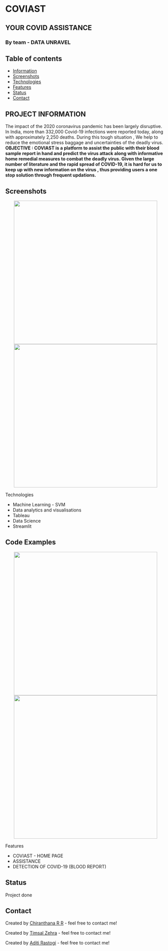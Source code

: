 # COVIAST
## YOUR COVID ASSISTANCE
### By team - DATA UNRAVEL


## Table of contents
* [Information](#project-information)
* [Screenshots](#screenshots)
* [Technologies](#technologies)
* [Features](#features)
* [Status](#status)
* [Contact](#contact) 

## PROJECT INFORMATION 
The impact of the 2020 coronavirus pandemic has been largely disruptive.
In India, more than 332,000 Covid-19 infections were reported today, along with approximately 2,250 deaths.
During this tough situation , We help to reduce the emotional stress baggage and uncertainties of the deadly virus.
**OBJECTIVE : COVIAST is a platform to assist the public with their blood sample report in hand and predict the virus attack along with informative home remedial measures to combat the deadly virus. 
Given the large number of literature and the rapid spread of COVID-19, it is hard for us to keep up with new information on the virus , thus providing users a one stop solution through frequent updations.**



## Screenshots
<p align="center"> 
<img width="450"  src="pic1.png"  />
<img width="450"  src="pic2.png"  />
</p




## Technologies
* Machine Learning - SVM 
* Data analytics and  visualisations 
* Tableau
* Data Science 
* Streamlit


## Code Examples
<p align="center"> 
<img width="450"  src="random_forest.png"  />
<img width="450"  src="backend_code.png"  />
</p

## Features

* COVIAST - HOME PAGE
* ASSISTANCE
* DETECTION OF COVID-19 (BLOOD REPORT) 


## Status
Project done 


## Contact
Created by [Chiranthana R R](https://www.linkedin.com/in/chiranthana-r-r-232385200/) - feel free to contact me!

Created by [Timsal Zehra](https://www.linkedin.com/in/timsal-zehra-43863b1a6) - feel free to contact me!

Created by [Aditi Rastogi](https://www.linkedin.com/in/aditi-rastogi-961789191) - feel free to contact me!

